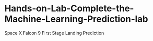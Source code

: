 # Hands-on-Lab-Complete-the-Machine-Learning-Prediction-lab
Space X Falcon 9 First Stage Landing Prediction
